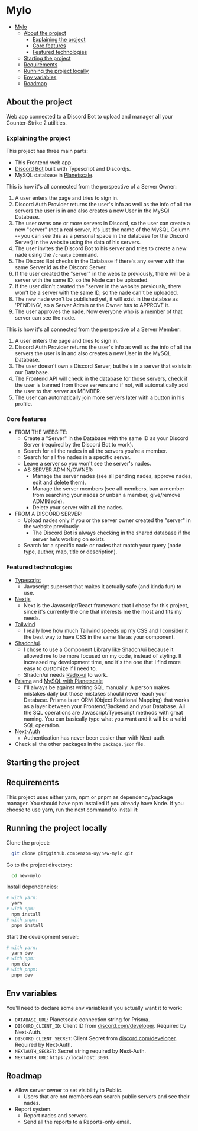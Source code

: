 # Mylo

<!--toc:start-->
- [Mylo](#mylo)
  - [About the project](#about-the-project)
    - [Explaining the project](#explaining-the-project)
    - [Core features](#core-features)
    - [Featured technologies](#featured-technologies)
  - [Starting the project](#starting-the-project)
  - [Requirements](#requirements)
  - [Running the project locally](#running-the-project-locally)
  - [Env variables](#env-variables)
  - [Roadmap](#roadmap)

## About the project

Web app connected to a Discord Bot to upload and manager all your Counter-Strike 2 utilities.

<!-- Explaining the project -->

### Explaining the project

This project has three main parts:

- This Frontend web app.
- [Discord Bot](https://github.com/enzom-uy/mylonades-bot) built with Typescript and Discordjs.
- MySQL database in [Planetscale](https://planetscale.com).

This is how it's all connected from the perspective of a Server Owner:

1. A user enters the page and tries to sign in.
2. Discord Auth Provider returns the user's info as well as the info of all the servers the user is in and also creates a new User in the MySQl Database.
3. The user owns one or more servers in Discord, so the user can create a new "server" (not a real server, it's just the name of the MySQL Column -- you can see this as a personal space in the database for the Discord Server) in the website using the data of his servers.
4. The user invites the Discord Bot to his server and tries to create a new nade using the `/create` command.
5. The Discord Bot checks in the Database if there's any server with the same Server.id as the Discord Server.
6. If the user created the "server" in the website previously, there will be a server with the same ID, so the Nade can be uploaded.
7. If the user didn't created the "server in the website previously, there won't be a server with the same ID, so the nade can't be uploaded.
8. The new nade won't be published yet, it will exist in the databse as 'PENDING', so a Server Admin or the Owner has to APPROVE it.
9. The user approves the nade. Now everyone who is a member of that server can see the nade.

This is how it's all connected from the perspective of a Server Member:

1. A user enters the page and tries to sign in.
2. Discord Auth Provider returns the user's info as well as the info of all the servers the user is in and also creates a new User in the MySQL Database.
3. The user doesn't own a Discord Server, but he's in a server that exists in our Database.
4. The Frontend API will check in the database for those servers, check if the user is banned from those servers and if not, will automatically add the user to that server as MEMBER.
5. The user can automatically join more servers later with a button in his profile.

### Core features

- FROM THE WEBSITE:
  - Create a "Server" in the Database with the same ID as your Discord Server (required by the Discord Bot to work).
  - Search for all the nades in all the servers you're a member.
  - Search for all the nades in a specific server.
  - Leave a server so you won't see the server's nades.
  - AS SERVER ADMIN/OWNER:
    - Manage the server nades (see all pending nades, approve nades, edit and delete them).
    - Manage the server members (see all members, ban a member from searching your nades or unban a member, give/remove ADMIN role).
    - Delete your server with all the nades.
- FROM A DISCORD SERVER:
  - Upload nades only if you or the server owner created the "server" in the website previously.
    - The Discord Bot is always checking in the shared database if the server he's working on exists.
  - Search for a specific nade or nades that match your query (nade type, author, map, title or description).

<!-- TechStack -->

### Featured technologies

- [Typescript](https://www.typescriptlang.org/)
  - Javascript superset that makes it actually safe (and kinda fun) to use.
- [Nextjs](https://nextjs.org/)
  - Next is the Javascript/React framework that I chose for this project, since it's currently the one that interests me the most and fits my needs.
- [Tailwind](https://tailwindcss.com/)
  - I really love how much Tailwind speeds up my CSS and I consider it the best way to have CSS in the same file as your component.
- [Shadcn/ui](https://ui.shadcn.com/).
  - I chose to use a Component Library like Shadcn/ui because it allowed me to be more focused on my code, instead of styling. It increased my development time, and it's the one that I find more easy to customize if I need to.
  - Shadcn/ui needs [Radix-ui](https://www.radix-ui.com/) to work.
- [Prisma](https://www.prisma.io/) and [MySQL with Planetscale](https://planetscale.com/)
  - I'll always be against writing SQL manually. A person makes mistakes daily but those mistakes should never reach your Database. Prisma is an ORM (Object Relational Mapping) that works as a layer between your Frontend/Backend and your Database. All the SQL operations are Javascript/Typescript methods with great naming. You can basically type what you want and it will be a valid SQL operation.
- [Next-Auth](https://next-auth.js.org/)
  - Authentication has never been easier than with Next-auth.
- Check all the other packages in the `package.json` file.

<!-- Getting Started -->

## Starting the project

<!-- Requirements -->

## Requirements

This project uses either yarn, npm or pnpm as dependency/package manager. You should have npm installed if you already have Node. If you choose to use yarn, run the next command to install it:

<!-- Run Locally -->

## Running the project locally

Clone the project:

```bash
  git clone git@github.com:enzom-uy/new-mylo.git
```

Go to the project directory:

```bash
  cd new-mylo
```

Install dependencies:

```bash
# with yarn:
  yarn
# with npm:
  npm install
# with pnpm:
  pnpm install
```

Start the development server:

```bash
# with yarn:
  yarn dev
# with npm:
  npm dev
# with pnpm:
  pnpm dev
```

## Env variables

You'll need to declare some env variables if you actually want it to work:

- `DATABASE_URL`: Planetscale connection string for Prisma.
- `DISCORD_CLIENT_ID`: Client ID from [discord.com/developer](https://discord.com/developers). Required by Next-Auth.
- `DISCORD_CLIENT_SECRET`: Client Secret from [discord.com/developer](https://discord.com/developers). Required by Next-Auth.
- `NEXTAUTH_SECRET`: Secret string required by Next-Auth.
- `NEXTAUTH_URL`: `https://localhost:3000`.

## Roadmap

- Allow server owner to set visibility to Public.
  - Users that are not members can search public servers and see their nades.
- Report system.
  - Report nades and servers.
  - Send all the reports to a Reports-only email.
